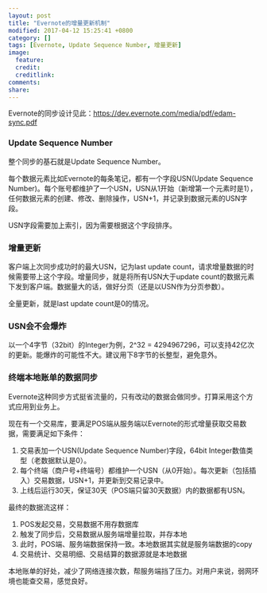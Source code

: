 ```yaml
---
layout: post
title: "Evernote的增量更新机制"
modified: 2017-04-12 15:25:41 +0800
category: []
tags: [Evernote, Update Sequence Number, 增量更新]
image:
  feature: 
  credit: 
  creditlink: 
comments: 
share: 
---
```


Evernote的同步设计见此：https://dev.evernote.com/media/pdf/edam-sync.pdf

### Update Sequence Number
整个同步的基石就是Update Sequence Number。

每个数据元素比如Evernote的每条笔记，都有一个字段USN(Update Sequence Number)。每个账号都维护了一个USN，USN从1开始（新增第一个元素时是1），任何数据元素的创建、修改、删除操作，USN+1，并记录到数据元素的USN字段。

USN字段需要加上索引，因为需要根据这个字段排序。


### 增量更新
客户端上次同步成功时的最大USN，记为last update count，请求增量数据的时候需要带上这个字段。增量同步，就是将所有USN大于update count的数据元素下发到客户端。数据量大的话，做好分页（还是以USN作为分页参数）。

全量更新，就是last update count是0的情况。


### USN会不会爆炸
以一个4字节（32bit）的Integer为例，2^32 = 4294967296，可以支持42亿次的更新。能爆炸的可能性不大。建议用下8字节的长整型，避免意外。


### 终端本地账单的数据同步

Evernote这种同步方式挺省流量的，只有改动的数据会做同步。打算采用这个方式应用到业务上。

现在有一个交易库，要满足POS端从服务端以Evernote的形式增量获取交易数据，需要满足如下条件：
1. 交易表加一个USN(Update Sequence Number)字段，64bit Integer数值类型（老数据默认是0）。
2. 每个终端（商户号+终端号）都维护一个USN（从0开始）。每次更新（包括插入）交易数据，USN+1，并更新到交易记录中。
3. 上线后运行30天，保证30天（POS端只留30天数据）内的数据都有USN。


最终的数据流这样：
1. POS发起交易，交易数据不用存数据库
1. 触发了同步后，交易数据从服务端增量拉取，并存本地
1. 此时，POS端、服务端数据保持一致。本地数据其实就是服务端数据的copy
1. 交易统计、交易明细、交易结算的数据源就是本地数据

本地账单的好处，减少了网络连接次数，帮服务端挡了压力。对用户来说，弱网环境也能查交易，感觉良好。

